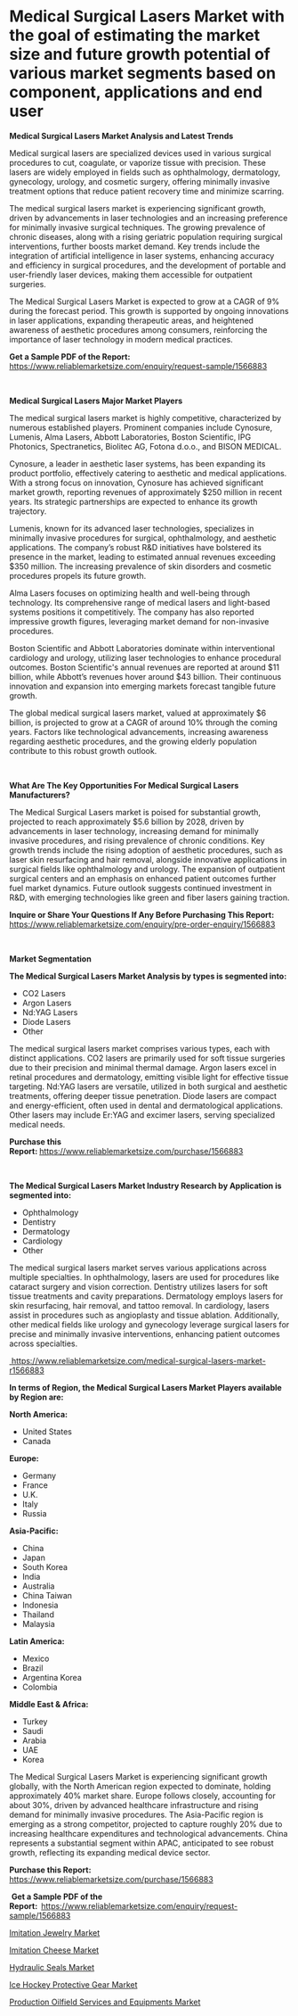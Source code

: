 <p><h1>Medical Surgical Lasers Market with the goal of estimating the market size and future growth potential of various market segments based on component, applications and end user</h1></p><p><strong>Medical Surgical Lasers Market Analysis and Latest Trends</strong></p>
<p><p>Medical surgical lasers are specialized devices used in various surgical procedures to cut, coagulate, or vaporize tissue with precision. These lasers are widely employed in fields such as ophthalmology, dermatology, gynecology, urology, and cosmetic surgery, offering minimally invasive treatment options that reduce patient recovery time and minimize scarring. </p><p>The medical surgical lasers market is experiencing significant growth, driven by advancements in laser technologies and an increasing preference for minimally invasive surgical techniques. The growing prevalence of chronic diseases, along with a rising geriatric population requiring surgical interventions, further boosts market demand. Key trends include the integration of artificial intelligence in laser systems, enhancing accuracy and efficiency in surgical procedures, and the development of portable and user-friendly laser devices, making them accessible for outpatient surgeries. </p><p>The Medical Surgical Lasers Market is expected to grow at a CAGR of 9% during the forecast period. This growth is supported by ongoing innovations in laser applications, expanding therapeutic areas, and heightened awareness of aesthetic procedures among consumers, reinforcing the importance of laser technology in modern medical practices.</p></p>
<p><strong>Get a Sample PDF of the Report:&nbsp;</strong> <a href="https://www.reliablemarketsize.com/enquiry/request-sample/1566883?utm_campaign=1133&utm_medium=2&utm_source=Github&utm_content=ia&utm_term=16122024&utm_id=medical-surgical-lasers">https://www.reliablemarketsize.com/enquiry/request-sample/1566883</a></p>
<p>&nbsp;</p>
<p><strong>Medical Surgical Lasers Major Market Players</strong></p>
<p><p>The medical surgical lasers market is highly competitive, characterized by numerous established players. Prominent companies include Cynosure, Lumenis, Alma Lasers, Abbott Laboratories, Boston Scientific, IPG Photonics, Spectranetics, Biolitec AG, Fotona d.o.o., and BISON MEDICAL.</p><p>Cynosure, a leader in aesthetic laser systems, has been expanding its product portfolio, effectively catering to aesthetic and medical applications. With a strong focus on innovation, Cynosure has achieved significant market growth, reporting revenues of approximately $250 million in recent years. Its strategic partnerships are expected to enhance its growth trajectory.</p><p>Lumenis, known for its advanced laser technologies, specializes in minimally invasive procedures for surgical, ophthalmology, and aesthetic applications. The company’s robust R&D initiatives have bolstered its presence in the market, leading to estimated annual revenues exceeding $350 million. The increasing prevalence of skin disorders and cosmetic procedures propels its future growth.</p><p>Alma Lasers focuses on optimizing health and well-being through technology. Its comprehensive range of medical lasers and light-based systems positions it competitively. The company has also reported impressive growth figures, leveraging market demand for non-invasive procedures.</p><p>Boston Scientific and Abbott Laboratories dominate within interventional cardiology and urology, utilizing laser technologies to enhance procedural outcomes. Boston Scientific's annual revenues are reported at around $11 billion, while Abbott’s revenues hover around $43 billion. Their continuous innovation and expansion into emerging markets forecast tangible future growth.</p><p>The global medical surgical lasers market, valued at approximately $6 billion, is projected to grow at a CAGR of around 10% through the coming years. Factors like technological advancements, increasing awareness regarding aesthetic procedures, and the growing elderly population contribute to this robust growth outlook.</p></p>
<p>&nbsp;</p>
<p><strong>What Are The Key Opportunities For Medical Surgical Lasers Manufacturers?</strong></p>
<p><p>The Medical Surgical Lasers market is poised for substantial growth, projected to reach approximately $5.6 billion by 2028, driven by advancements in laser technology, increasing demand for minimally invasive procedures, and rising prevalence of chronic conditions. Key growth trends include the rising adoption of aesthetic procedures, such as laser skin resurfacing and hair removal, alongside innovative applications in surgical fields like ophthalmology and urology. The expansion of outpatient surgical centers and an emphasis on enhanced patient outcomes further fuel market dynamics. Future outlook suggests continued investment in R&D, with emerging technologies like green and fiber lasers gaining traction.</p></p>
<p><strong>Inquire or Share Your Questions If Any Before Purchasing This Report:</strong> <a href="https://www.reliablemarketsize.com/enquiry/pre-order-enquiry/1566883?utm_campaign=1133&utm_medium=2&utm_source=Github&utm_content=ia&utm_term=16122024&utm_id=medical-surgical-lasers">https://www.reliablemarketsize.com/enquiry/pre-order-enquiry/1566883</a></p>
<p>&nbsp;</p>
<p><strong>Market Segmentation</strong></p>
<p><strong>The Medical Surgical Lasers Market Analysis by types is segmented into:</strong></p>
<p><ul><li>CO2 Lasers</li><li>Argon Lasers</li><li>Nd:YAG Lasers</li><li>Diode Lasers</li><li>Other</li></ul></p>
<p><p>The medical surgical lasers market comprises various types, each with distinct applications. CO2 lasers are primarily used for soft tissue surgeries due to their precision and minimal thermal damage. Argon lasers excel in retinal procedures and dermatology, emitting visible light for effective tissue targeting. Nd:YAG lasers are versatile, utilized in both surgical and aesthetic treatments, offering deeper tissue penetration. Diode lasers are compact and energy-efficient, often used in dental and dermatological applications. Other lasers may include Er:YAG and excimer lasers, serving specialized medical needs.</p></p>
<p><strong>Purchase this Report:&nbsp;</strong><a href="https://www.reliablemarketsize.com/purchase/1566883?utm_campaign=1133&utm_medium=2&utm_source=Github&utm_content=ia&utm_term=16122024&utm_id=medical-surgical-lasers">https://www.reliablemarketsize.com/purchase/1566883</a></p>
<p>&nbsp;</p>
<p><strong>The Medical Surgical Lasers Market Industry Research by Application is segmented into:</strong></p>
<p><ul><li>Ophthalmology</li><li>Dentistry</li><li>Dermatology</li><li>Cardiology</li><li>Other</li></ul></p>
<p><p>The medical surgical lasers market serves various applications across multiple specialties. In ophthalmology, lasers are used for procedures like cataract surgery and vision correction. Dentistry utilizes lasers for soft tissue treatments and cavity preparations. Dermatology employs lasers for skin resurfacing, hair removal, and tattoo removal. In cardiology, lasers assist in procedures such as angioplasty and tissue ablation. Additionally, other medical fields like urology and gynecology leverage surgical lasers for precise and minimally invasive interventions, enhancing patient outcomes across specialties.</p></p>
<p><a href="https://www.reliablemarketsize.com/medical-surgical-lasers-market-r1566883?utm_campaign=1133&utm_medium=2&utm_source=Github&utm_content=ia&utm_term=16122024&utm_id=medical-surgical-lasers">&nbsp;https://www.reliablemarketsize.com/medical-surgical-lasers-market-r1566883</a></p>
<p><strong>In terms of Region, the Medical Surgical Lasers Market Players available by Region are:</strong></p>
<p>
    <p> <strong> North America: </strong>
        <ul>
            <li>United States</li>
            <li>Canada</li>
        </ul>
        </p> 
    <p> <strong> Europe: </strong>
        <ul>
            <li>Germany</li>
            <li>France</li>
            <li>U.K.</li>
            <li>Italy</li>
            <li>Russia</li>
        </ul>
        </p> 
    <p> <strong> Asia-Pacific: </strong>
        <ul>
            <li>China</li>
            <li>Japan</li>
            <li>South Korea</li>
            <li>India</li>
            <li>Australia</li>
            <li>China Taiwan</li>
            <li>Indonesia</li>
            <li>Thailand</li>
            <li>Malaysia</li>
        </ul>
        </p> 
    <p> <strong> Latin America: </strong>
        <ul>
            <li>Mexico</li>
            <li>Brazil</li>
            <li>Argentina Korea</li>
            <li>Colombia</li>
        </ul>
        </p> 
    <p> <strong> Middle East & Africa: </strong>
        <ul>
            <li>Turkey</li>
            <li>Saudi</li>
            <li>Arabia</li>
            <li>UAE</li>
            <li>Korea</li>
        </ul>
    </p>
    </p>
<p><p>The Medical Surgical Lasers Market is experiencing significant growth globally, with the North American region expected to dominate, holding approximately 40% market share. Europe follows closely, accounting for about 30%, driven by advanced healthcare infrastructure and rising demand for minimally invasive procedures. The Asia-Pacific region is emerging as a strong competitor, projected to capture roughly 20% due to increasing healthcare expenditures and technological advancements. China represents a substantial segment within APAC, anticipated to see robust growth, reflecting its expanding medical device sector.</p></p>
<p><strong>Purchase this Report: </strong><a href="https://www.reliablemarketsize.com/purchase/1566883?utm_campaign=1133&utm_medium=2&utm_source=Github&utm_content=ia&utm_term=16122024&utm_id=medical-surgical-lasers">https://www.reliablemarketsize.com/purchase/1566883</a></p>
<p>&nbsp;<strong>Get a Sample PDF of the Report:&nbsp;&nbsp;</strong><a href="https://www.reliablemarketsize.com/enquiry/request-sample/1566883?utm_campaign=1133&utm_medium=2&utm_source=Github&utm_content=ia&utm_term=16122024&utm_id=medical-surgical-lasers">https://www.reliablemarketsize.com/enquiry/request-sample/1566883</a></p>
<p><strong></strong></p>
<p><p><a href="https://www.linkedin.com/pulse/top-trends-transforming-imitation-jewelry-market-2024-2031-stokks-o9wbe?utm_campaign=1133&utm_medium=2&utm_source=Github&utm_content=ia&utm_term=16122024&utm_id=medical-surgical-lasers">Imitation Jewelry Market</a></p><p><a href="https://www.linkedin.com/pulse/in-depth-analysis-size-imitation-cheese-market-its-anticipated-tisye?utm_campaign=1133&utm_medium=2&utm_source=Github&utm_content=ia&utm_term=16122024&utm_id=medical-surgical-lasers">Imitation Cheese Market</a></p><p><a href="https://www.linkedin.com/pulse/hydraulic-seals-market-size-growing-cagr-114-from-2024-2031-i9uac?utm_campaign=1133&utm_medium=2&utm_source=Github&utm_content=ia&utm_term=16122024&utm_id=medical-surgical-lasers">Hydraulic Seals Market</a></p><p><a href="https://www.linkedin.com/pulse/examination-market-segmentation-ice-hockey-protective-gumuc?utm_campaign=1133&utm_medium=2&utm_source=Github&utm_content=ia&utm_term=16122024&utm_id=medical-surgical-lasers">Ice Hockey Protective Gear Market</a></p><p><a href="https://github.com/WillieWoodard/Market-Research-Report-List-7/blob/main/production-oilfield-services-and-equipments-market.md?utm_campaign=1133&utm_medium=2&utm_source=Github&utm_content=ia&utm_term=16122024&utm_id=medical-surgical-lasers">Production Oilfield Services and Equipments Market</a></p></p>